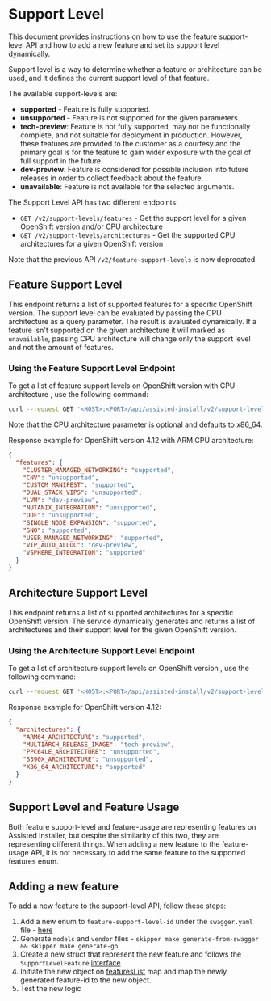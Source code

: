 # Support Level

This document provides instructions on how to use the feature support-level API and how to add a new feature and set its support level dynamically.

Support level is a way to determine whether a feature or architecture can be used, and it defines the current support level of that feature. 

The available support-levels are:
- **supported** - Feature is fully supported.
- **unsupported** - Feature is not supported for the given parameters.
- **tech-preview**: Feature is not fully supported, may not be functionally complete, and not suitable for
  deployment in production. However, these features are provided to the customer as a courtesy and the primary goal
  is for the feature to gain wider exposure with the goal of full support in the future.
- **dev-preview**: Feature is considered for possible inclusion into future releases in order to collect feedback about the feature.
- **unavailable**: Feature is not available for the selected arguments.

The Support Level API has two different endpoints:
- `GET /v2/support-levels/features` - Get the support level for a given OpenShift version and/or CPU architecture
- `GET /v2/support-levels/architectures` - Get the supported CPU architectures for a given OpenShift version

Note that the previous API `/v2/feature-support-levels` is now deprecated.


## Feature Support Level
This endpoint returns a list of supported features for a specific OpenShift version. 
The support level can be evaluated by passing the CPU architecture as a query parameter.
The result is evaluated dynamically. If a feature isn't supported on the given architecture it will marked as `unavailable`, 
passing CPU architecture will change only the support level and not the amount of features.



### Using the Feature Support Level Endpoint

To get a list of feature support levels on OpenShift version <version> with CPU architecture <architecture>, use the following command:
```bash
curl --request GET '<HOST>:<PORT>/api/assisted-install/v2/support-levels/features?openshift_version=<version>&cpu_architecture=<architecture>'
```
Note that the CPU architecture parameter is optional and defaults to x86_64.

Response example for OpenShift version 4.12 with ARM CPU architecture:
```json
{
  "features": {
    "CLUSTER_MANAGED_NETWORKING": "supported",
    "CNV": "unsupported",
    "CUSTOM_MANIFEST": "supported",
    "DUAL_STACK_VIPS": "unsupported",
    "LVM": "dev-preview",
    "NUTANIX_INTEGRATION": "unsupported",
    "ODF": "unsupported",
    "SINGLE_NODE_EXPANSION": "supported",
    "SNO": "supported",
    "USER_MANAGED_NETWORKING": "supported",
    "VIP_AUTO_ALLOC": "dev-preview",
    "VSPHERE_INTEGRATION": "supported"
  }
}
```

## Architecture Support Level
This endpoint returns a list of supported architectures for a specific OpenShift version. 
The service dynamically generates and returns a list of architectures and their support level for the given OpenShift version.


### Using the Architecture Support Level Endpoint

To get a list of architecture support levels on OpenShift version <version>, use the following command:
```bash
curl --request GET '<HOST>:<PORT>/api/assisted-install/v2/support-levels/architectures?openshift_version=<version>'
```

Response example for OpenShift version 4.12:
```json
{
  "architectures": {
    "ARM64_ARCHITECTURE": "supported",
    "MULTIARCH_RELEASE_IMAGE": "tech-preview",
    "PPC64LE_ARCHITECTURE": "unsupported",
    "S390X_ARCHITECTURE": "unsupported",
    "X86_64_ARCHITECTURE": "supported"
  }
}

```
## Support Level and Feature Usage
Both feature support-level and feature-usage are representing features on Assisted Installer, but despite the 
similarity of this two, they are representing different things.
When adding a new feature to the feature-usage API, it is not necessary to add the same feature to the supported features enum.

## Adding a new feature
To add a new feature to the support-level API, follow these steps: 
1. Add a new enum to `feature-support-level-id` under the `swagger.yaml` file - [here](https://github.com/openshift/assisted-service/blob/master/swagger.yaml#L3910-#L3924)
2. Generate `models` and `vendor` files - `skipper make generate-from-swagger && skipper make generate-go`
3. Create a new struct that represent the new feature and follows the `SupportLevelFeature` [interface](https://github.com/openshift/assisted-service/blob/master/internal/featuresupport/features.go#L18-#L25)
4. Initiate the new object on [featuresList](https://github.com/openshift/assisted-service/blob/master/internal/featuresupport/feature_support_level.go#L13)
map and map the newly generated feature-id to the new object.
5. Test the new logic
